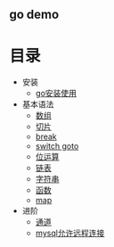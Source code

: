 ## go demo

# 目录
- 安装
    - [go安装使用](doc/7.1.md)
- 基本语法
    - [数组](base/array.go)
    - [切片](base/slice.go)
    - [break](base/break.go)
    - [switch goto](base/switch_goto.go)
    - [位运算](base/bit.go)
    - [链表](base/list.go)
    - [字符串](base/str.go)
    - [函数](base/func.go)
    - [map](base/map.go)
- 进阶
    - [通道](base/chan.go)
    - [mysql允许远程连接](linux/3.2.md)
